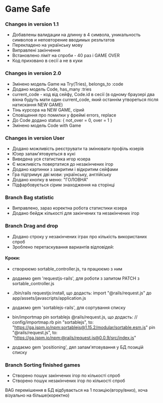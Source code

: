# Game Safe

### Changes in version 1.1
* Добавлены валидации на длинну в 4 символа, уникальность символов и неповторение вводимых резльтатов
* Перекладено на українську мову
* Виправлені закінчення
* Встановлено ліміт на спроби - 40 раз і GAME OVER
* Код приховано в сесії а не в куки

### Changes in version 2.0
* Змінено модель Game на Try(Tries), belongs_to :code
* Додано модель Code, has_many :tries
* current_code - код від сейфу, Code.id в сесії (в одному браузері 
  два вікна будуть мати один current_code, який останнім утвореться
  після натискання NEW GAME)
* Тінь курсора на NEW GAME, сірий
* Сповіщення про помилки у фреймі errors, replace
* До Code додано status: { not_over = 0, over = 1 }
* Змінено модель Code with Game 

### Changes in version User
* Додано можливість реєструвати та змінювати профіль юзерів
* Юзер запам'ятовуеться в кукі
* Виведена уся статистика игор юзера
* Є можливість повертатися до незакінчених ігор
* Додано картинки з закритим і відкритим сейфами
* Гра підтримує дві мови: українську, англійську
* Додано кнопку в меню: "ГОЛОВНА"
* Підфарбовується сірим знаходження на сторінці

### Branch Bag statistic
* Виправлено, зараз коректна робота статистики юзера
* Додано бейдж кількості для закінчених та незакінчених ігор


### Branch Drag and drop
* Додано строку у незакінчених іграх про кількість використаних спроб
* Зроблено перетаскування вариантів відповідей:

#### Кроки:
* створюємо sortable_controller.js, та працюємо з ним

* додаемо gem 'requestjs-rails', для роботи з запитом PATCH з sortable_controller.js
+ ./bin/rails requestjs:install, що додасть:
import "@rails/request.js" до app/assets/javascripts/application.js

* додаємо gem 'sortablejs-rails', для сортування списку
+  bin/importmap pin sortablejs @rails/request.js, що додасть:
// config/importmap.rb
pin "sortablejs", to: "https://ga.jspm.io/npm:sortablejs@1.15.2/modular/sortable.esm.js"
pin "@rails/request.js", to: "https://ga.jspm.io/npm:@rails/request.js@0.0.9/src/index.js"

* додаємо gem 'positioning', дял запам'ятовування у БД позицій списку

### Branch Sorting finished games
* Створено пошук закінчених ігор по кількості спроб
* Створено пошук незакінчених ігор по кількості спроб

BAG перемішення в БД відбувається на 1 позицію(вгору/вниз), хоча візуально на більше(коректно)

